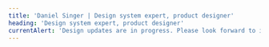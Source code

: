 ```yaml
---
title: 'Daniel Singer | Design system expert, product designer'
heading: 'Design system expert, product designer'
currentAlert: 'Design updates are in progress. Please look forward to it!'
---
```

